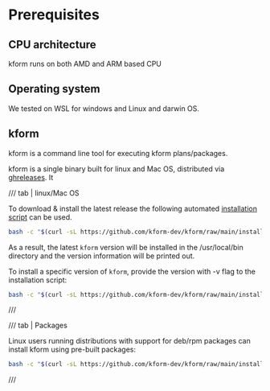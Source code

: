 # Prerequisites

## CPU architecture

kform runs on both AMD and ARM based CPU

## Operating system

We tested on WSL for windows and Linux and darwin OS.

## kform

kform is a command line tool for executing kform plans/packages.

kform is a single binary built for linux and Mac OS, distributed via [ghreleases][ghreleases]. It


/// tab | linux/Mac OS

To download & install the latest release the following automated [installation script][installscript] can be used.

```bash
bash -c "$(curl -sL https://github.com/kform-dev/kform/raw/main/install.sh)"
```

As a result, the latest `kform` version will be installed in the /usr/local/bin directory and the version information will be printed out.

To install a specific version of `kform`, provide the version with -v flag to the installation script:

```bash
bash -c "$(curl -sL https://github.com/kform-dev/kform/raw/main/install.sh)" -- -v 0.0.1
```

///

/// tab | Packages

Linux users running distributions with support for deb/rpm packages can install kform using pre-built packages:

```bash
bash -c "$(curl -sL https://github.com/kform-dev/kform/raw/main/install.sh)" -- --use-pkg
```

///



[ghreleases]: https://github.com/kform-dev/kform/releases
[installscript]: https://github.com/kform-dev/kform/raw/main/install.sh
